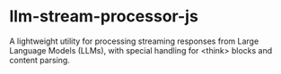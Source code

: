 # llm-stream-processor-js
A lightweight utility for processing streaming responses from Large Language Models (LLMs), with special handling for &lt;think> blocks and content parsing.
